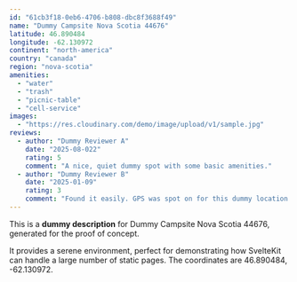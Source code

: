```yaml
---
id: "61cb3f18-0eb6-4706-b808-dbc8f3688f49"
name: "Dummy Campsite Nova Scotia 44676"
latitude: 46.890484
longitude: -62.130972
continent: "north-america"
country: "canada"
region: "nova-scotia"
amenities:
  - "water"
  - "trash"
  - "picnic-table"
  - "cell-service"
images:
  - "https://res.cloudinary.com/demo/image/upload/v1/sample.jpg"
reviews:
  - author: "Dummy Reviewer A"
    date: "2025-08-022"
    rating: 5
    comment: "A nice, quiet dummy spot with some basic amenities."
  - author: "Dummy Reviewer B"
    date: "2025-01-09"
    rating: 3
    comment: "Found it easily. GPS was spot on for this dummy location."
---
```


This is a **dummy description** for Dummy Campsite Nova Scotia 44676, generated for the proof of concept.

It provides a serene environment, perfect for demonstrating how SvelteKit can handle a large number of static pages. The coordinates are 46.890484, -62.130972.
